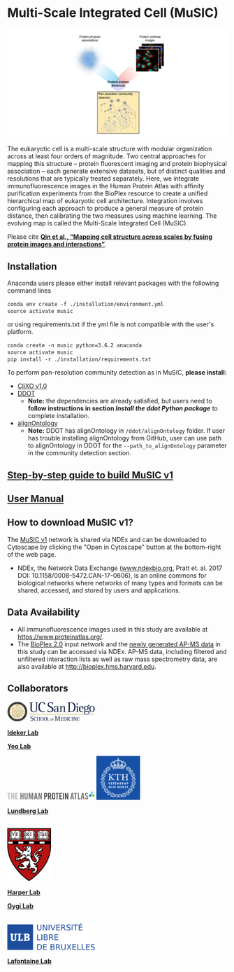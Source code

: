 # Multi-Scale Integrated Cell (MuSIC)

![Overview](./Figures/GitHub_overview.png)

The eukaryotic cell is a multi-scale structure with modular organization across at least four orders of magnitude. Two central approaches for mapping this structure – protein fluorescent imaging and protein biophysical association – each generate extensive datasets, but of distinct qualities and resolutions that are typically treated separately. Here, we integrate immunofluorescence images in the Human Protein Atlas with affinity purification experiments from the BioPlex resource to create a unified hierarchical map of eukaryotic cell architecture. Integration involves configuring each approach to produce a general measure of protein distance, then calibrating the two measures using machine learning. The evolving map is called the Multi-Scale Integrated Cell (MuSIC).

Please cite **[Qin et al., “Mapping cell structure across scales by fusing protein images and interactions”](https://www.biorxiv.org/cgi/content/short/2020.06.21.163709v1)**.

## Installation
Anaconda users please either install relevant packages with the following command lines
```
conda env create -f ./installation/environment.yml
source activate music
```
or using requirements.txt if the yml file is not compatible with the user's platform.
```
conda create -n music python=3.6.2 anaconda
source activate music
pip install -r ./installation/requirements.txt
```

To perform pan-resolution community detection as in MuSIC, **please install:**
- [CliXO v1.0](https://github.com/fanzheng10/CliXO-1.0)
- [DDOT](https://github.com/michaelkyu/ddot)
	- **Note:** the dependencies are already satisfied, but users need to **follow instructions in section *Install the ddot Python package*** to complete installation. 
- [alignOntology](https://github.com/mhk7/alignOntology)
	- **Note:** DDOT has alignOntology in `/ddot/alignOntology` folder. If user has trouble installing  alignOntology from GitHub, user can use path to alignOntology in DDOT for the `--path_to_alignOntology` parameter in the community detection section.

## [Step-by-step guide to build MuSIC v1](Step-by-step%20guide%20to%20build%20MuSIC%20v1.ipynb)

## [User Manual](https://github.com/idekerlab/MuSIC/wiki/User-Manual)

## How to download MuSIC v1?
The [MuSIC v1](http://www.ndexbio.org/?#/network/7fc70ab6-9fb1-11ea-aaef-0ac135e8bacf?accesskey=68afa0480a4859906b5d221619ee95679da96059680557f65c3dd9f1842e4930) network is shared via NDEx and can be downloaded to Cytoscape by clicking the "Open in Cytoscape" button at the bottom-right of the web page.
- NDEx, the Network Data Exchange (www.ndexbio.org, Pratt et. al. 2017 DOI: 10.1158/0008-5472.CAN-17-0606), is an online commons for biological networks where networks of many types and formats can be shared, accessed, and stored by users and applications. 

## Data Availability
- All immunofluorescence images used in this study are available at https://www.proteinatlas.org/.
- The [BioPlex 2.0](http://test.ndexbio.org/#/network/164d426d-b185-11ea-a4d3-0660b7976219) input network and the [newly generated AP-MS data](http://www.ndexbio.org/#/network/62f6c8f5-a05b-11ea-aaef-0ac135e8bacf?accesskey=06f0739d6558f98b222ce8e53d35d9a6788b589cbf0d529b00e730aeba35c31d) in this study can be accessed via NDEx. AP-MS data, including filtered and unfiltered interaction lists as well as raw mass spectrometry data, are also available at http://bioplex.hms.harvard.edu.

## Collaborators

<img src="https://github.com/idekerlab/MuSIC/blob/master/Figures/logos/ucsd_logo.png" width="200">

[**Ideker Lab**](https://idekerlab.ucsd.edu/)

[**Yeo Lab**](https://yeolab.github.io/)


<p float="left">
  <img src="https://github.com/idekerlab/MuSIC/blob/master/Figures/logos/hpa_logo.png" width="200"/>
  <img src="https://github.com/idekerlab/MuSIC/blob/master/Figures/logos/kth_logo.png" width="100"/>
</p>

[**Lundberg Lab**](https://cellprofiling.org/)

<br/>

<img src="https://github.com/idekerlab/MuSIC/blob/master/Figures/logos/hms_logo.png" width="100">

[**Harper Lab**](https://harper.hms.harvard.edu/)

[**Gygi Lab**](https://gygi.hms.harvard.edu/index.html)

<br/>

<img src="https://github.com/idekerlab/MuSIC/blob/master/Figures/logos/ulb_logo.png" width=200>

[**Lafontaine Lab**](https://www.lafontainelab.com/)

